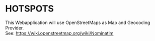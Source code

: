# HOTSPOTS

This Webapplication will use OpenStreetMaps as Map and Geocoding Provider.  
See: https://wiki.openstreetmap.org/wiki/Nominatim
